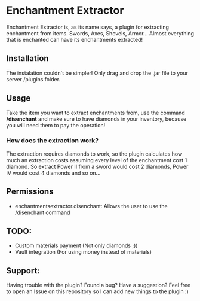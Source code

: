 # Enchantment Extractor
Enchantment Extractor is, as its name says, a plugin for extracting enchantment from items.
Swords, Axes, Shovels, Armor... Almost everything that is enchanted can have its enchantments extracted!
## Installation
The instalation couldn't be simpler! Only drag and drop the .jar file to your server /plugins folder.
## Usage
Take the item you want to extract enchantments from, use the command **/disenchant** and make sure to have
diamonds in your inventory, because you will need them to pay the operation!
### How does the extraction work?
The extraction requires diamonds to work, so the plugin calculates how much an extraction costs assuming 
every level of the enchantment cost 1 diamond. So extract Power II from a sword would cost 2 diamonds, Power IV would cost 4 diamonds and so on...
## Permissions
- enchantmentsextractor.disenchant: Allows the user to use the /disenchant command
## TODO:

- Custom materials payment (Not only diamonds ;))
- Vault integration (For using money instead of materials)

## Support:

Having trouble with the plugin? Found a bug? Have a suggestion? Feel free to open an Issue on this repository so I can add new things to the plugin :)